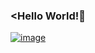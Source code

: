 ### <Hello World!👋

[![image](https://user-images.githubusercontent.com/76183510/117904428-061b5000-b2da-11eb-8269-3ff44233a191.png)](https://www.linkedin.com/in/ceydaeser/)




<!--
**cceydae/cceydae** is a ✨ _special_ ✨ repository because its `README.md` (this file) appears on your GitHub profile.


Here are some ideas to get you started:

- 🔭 I’m currently working on ...
- 🌱 I’m currently learning ...
- 👯 I’m looking to collaborate on ...
- 🤔 I’m looking for help with ...
- 💬 Ask me about ...
- 📫 How to reach me: ...
- 😄 Pronouns: ...
- ⚡ Fun fact: ...
-->
